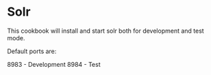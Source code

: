 # Solr

This cookbook will install and start solr both for development and test
mode.

Default ports are:

8983 - Development
8984 - Test
